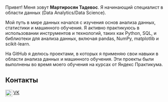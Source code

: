Привет! Меня зовут **Мартиросян Тадевос**. Я начинающий специалист в области данных (Data Analytics/Data Science).

Мой путь в мире данных начался с изучения основ анализа данных, статистики и машинного обучения. Я активно практикуюсь в использовании инструментов и технологий, таких как Python, SQL, и библиотеки для анализа данных, включая pandas, NumPy, matplotlib и scikit-learn.

На GitHub я делюсь проектами, в которых я применяю свои навыки в области анализа данных и машинного обучения. Эти проекты были выполнены во время моего обучения на курсах от Яндекс Практикума.

## Контакты

[<img align="left" alt="TadevosMartirosyan | Twitter" width="22px" src="https://upload.wikimedia.org/wikipedia/commons/thumb/8/82/Telegram_logo.svg/1200px-Telegram_logo.svg.png" />][Telegram]

[VK](https://vk.com/tutunio)


[Telegram]: https://t.me/MTK020401
